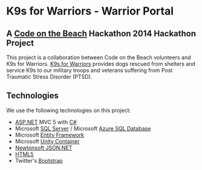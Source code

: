 # K9s for Warriors - Warrior Portal #

## A [Code on the Beach](http://www.codeonthebeach.com "Code on the Beach") Hackathon 2014 Hackathon Project ##


This project is a collaboration between Code on the Beach volunteers and K9s for Warriors.
[
K9s for Warriors](http://www.k9sforwarriors.org "K9s for Warriors") provides dogs rescued from shelters and service K9s to our military troops and veterans suffering from Post Traumatic Stress Disorder (PTSD).


## Technologies ##
We use the following technologies on this project:
- [ASP.NET](http://www.asp.net "ASP.NET") MVC 5 with [C#](http://msdn.microsoft.com/en-us/library/kx37x362.aspx "C#")
- Microsoft [SQL Server](https://www.microsoft.com/en-us/server-cloud/products/sql-server/ "SQL Server") / Microsoft [Azure SQL Database](http://azure.microsoft.com/en-us/services/sql-database/ "Azure SQL Database")
- Microsoft [Entity Framework](http://msdn.microsoft.com/en-us/data/ef.aspx "Entity Framework")
- Microsoft [Unity Container](http://msdn.microsoft.com/en-us/data/ef.aspx "Unity Container")
- [Newtonsoft JSON.NET](http://james.newtonking.com/json "Newtonsoft Json.NET")
- [HTML5](http://www.w3schools.com/html/html5_intro.asp "HTML5")
- Twitter's [Bootstrap](http://www.getbootstrap.com "Bootstrap")